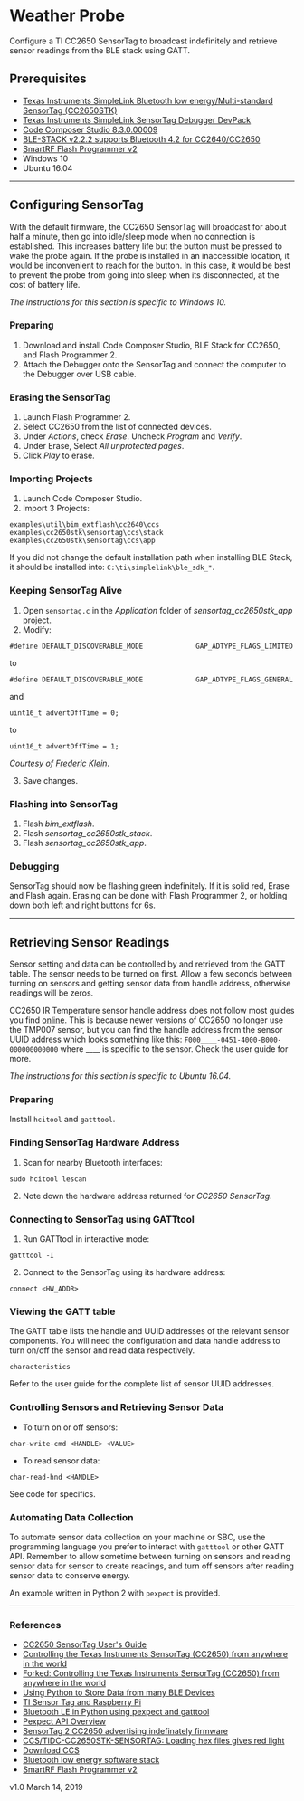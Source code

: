# Weather Probe

Configure a TI CC2650 SensorTag to broadcast indefinitely and retrieve sensor readings from the BLE stack using GATT.

## Prerequisites

- [Texas Instruments SimpleLink Bluetooth low energy/Multi-standard SensorTag (CC2650STK)](http://www.ti.com/tool/CC2650STK)
- [Texas Instruments SimpleLink SensorTag Debugger DevPack](http://www.ti.com/tool/CC-DEVPACK-DEBUG)
- [Code Composer Studio 8.3.0.00009](http://processors.wiki.ti.com/index.php/Download_CCS)
- [BLE-STACK v2.2.2 supports Bluetooth 4.2 for CC2640/CC2650](http://www.ti.com/tool/BLE-Stack)
- [SmartRF Flash Programmer v2](http://www.ti.com/tool/FLASH-PROGRAMMER)
- Windows 10
- Ubuntu 16.04

---

## Configuring SensorTag

With the default firmware, the CC2650 SensorTag will broadcast for about half a minute, then go into idle/sleep mode when no connection is established. This increases battery life but the button must be pressed to wake the probe again. If the probe is installed in an inaccessible location, it would be inconvenient to reach for the button. In this case, it would be best to prevent the probe from going into sleep when its disconnected, at the cost of battery life.

*The instructions for this section is specific to Windows 10.*

### Preparing

1. Download and install Code Composer Studio, BLE Stack for CC2650, and Flash Programmer 2.
2. Attach the Debugger onto the SensorTag and connect the computer to the Debugger over USB cable.

### Erasing the SensorTag

1. Launch Flash Programmer 2.
2. Select CC2650 from the list of connected devices.
3. Under *Actions*, check *Erase*. Uncheck *Program* and *Verify*.
4. Under Erase, Select *All unprotected pages*.
5. Click *Play* to erase.

### Importing Projects

1. Launch Code Composer Studio.
2. Import 3 Projects:
```
examples\util\bim_extflash\cc2640\ccs
examples\cc2650stk\sensortag\ccs\stack
examples\cc2650stk\sensortag\ccs\app
```
If you did not change the default installation path when installing BLE Stack, it should be installed into: `C:\ti\simplelink\ble_sdk_*`.

### Keeping SensorTag Alive

1. Open `sensortag.c` in the *Application* folder of *sensortag_cc2650stk_app* project.
2. Modify:
```
#define DEFAULT_DISCOVERABLE_MODE             GAP_ADTYPE_FLAGS_LIMITED
```
to
```
#define DEFAULT_DISCOVERABLE_MODE             GAP_ADTYPE_FLAGS_GENERAL
```
and
```
uint16_t advertOffTime = 0;
```
to
```
uint16_t advertOffTime = 1;
```
*Courtesy of [Frederic Klein](https://stackoverflow.com/questions/38042880/sensortag-2-cc2650-advertising-indefinately-firmware)*.

3. Save changes.

### Flashing into SensorTag

1. Flash *bim_extflash*.
2. Flash *sensortag_cc2650stk_stack*.
3. Flash *sensortag_cc2650stk_app*.

### Debugging

SensorTag should now be flashing green indefinitely. If it is solid red, Erase and Flash again. Erasing can be done with Flash Programmer 2, or holding down both left and right buttons for 6s.

---

## Retrieving Sensor Readings

Sensor setting and data can be controlled by and retrieved from the GATT table. The sensor needs to be turned on first. Allow a few seconds between turning on sensors and getting sensor data from handle address, otherwise readings will be zeros. 

CC2650 IR Temperature sensor handle address does not follow most guides you find [online](https://developer.ibm.com/recipes/tutorials/ti-sensor-tag-and-raspberry-pi/). This is because newer versions of CC2650 no longer use the TMP007 sensor, but you can find the handle address from the sensor UUID address which looks something like this: `F000____-0451-4000-B000-000000000000` where ____ is specific to the sensor. Check the user guide for more.

*The instructions for this section is specific to Ubuntu 16.04.*

### Preparing

Install `hcitool` and `gatttool`.

### Finding SensorTag Hardware Address

1. Scan for nearby Bluetooth interfaces:
```
sudo hcitool lescan
```
2. Note down the hardware address returned for *CC2650 SensorTag*.

### Connecting to SensorTag using GATTtool

1. Run GATTtool in interactive mode:
```
gatttool -I
```
2. Connect to the SensorTag using its hardware address:
```
connect <HW_ADDR>
```

### Viewing the GATT table

The GATT table lists the handle and UUID addresses of the relevant sensor components. You will need the configuration and data handle address to turn on/off the sensor and read data respectively.
```
characteristics
```
Refer to the user guide for the complete list of sensor UUID addresses.

### Controlling Sensors and Retrieving Sensor Data

- To turn on or off sensors:
```
char-write-cmd <HANDLE> <VALUE>
```
- To read sensor data:
```
char-read-hnd <HANDLE>
```
See code for specifics.

### Automating Data Collection

To automate sensor data collection on your machine or SBC, use the programming language you prefer to interact with `gatttool` or other GATT API. Remember to allow sometime between turning on sensors and reading sensor data for sensor to create readings, and turn off sensors after reading sensor data to conserve energy.

An example written in Python 2 with `pexpect` is provided.

---

### References
- [CC2650 SensorTag User's Guide](http://processors.wiki.ti.com/index.php/CC2650_SensorTag_User%27s_Guide)
- [Controlling the Texas Instruments SensorTag (CC2650) from anywhere in the world](https://github.com/uffebjorklund/TI-CC2650)
- [Forked: Controlling the Texas Instruments SensorTag (CC2650) from anywhere in the world](https://github.com/codeplanner/TI-CC2650-1)
- [Using Python to Store Data from many BLE Devices](https://mcuoneclipse.com/2017/06/04/using-python-to-store-data-from-many-ble-devices/)
- [TI Sensor Tag and Raspberry Pi](https://developer.ibm.com/recipes/tutorials/ti-sensor-tag-and-raspberry-pi/)
- [Bluetooth LE in Python using pexpect and gatttool](http://flowcloud.github.io/ci20-bluetooth-LE/2015/09/10/bluetooth-control-in-python/)
- [Pexpect API Overview](https://pexpect.readthedocs.io/en/stable/overview.html)
- [SensorTag 2 CC2650 advertising indefinately firmware](https://stackoverflow.com/questions/38042880/sensortag-2-cc2650-advertising-indefinately-firmware)
- [CCS/TIDC-CC2650STK-SENSORTAG: Loading hex files gives red light](https://e2e.ti.com/support/wireless-connectivity/bluetooth/f/538/t/599529)
- [Download CCS](http://processors.wiki.ti.com/index.php/Download_CCS)
- [Bluetooth low energy software stack](http://www.ti.com/tool/BLE-Stack)
- [SmartRF Flash Programmer v2](http://www.ti.com/tool/download/FLASH-PROGRAMMER-2)

v1.0
March 14, 2019